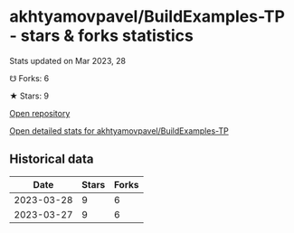 # akhtyamovpavel/BuildExamples-TP - stars & forks statistics

Stats updated on Mar 2023, 28

☋ Forks: 6

★ Stars: 9

[Open repository](https://github.com/akhtyamovpavel/BuildExamples-TP)

[Open detailed stats for akhtyamovpavel/BuildExamples-TP](https://reviewgithub.com/rep/akhtyamovpavel/BuildExamples-TP)

## Historical data
| Date | Stars | Forks |
|------|-------|-------|
| 2023-03-28 | 9 | 6 | 
| 2023-03-27 | 9 | 6 | 

